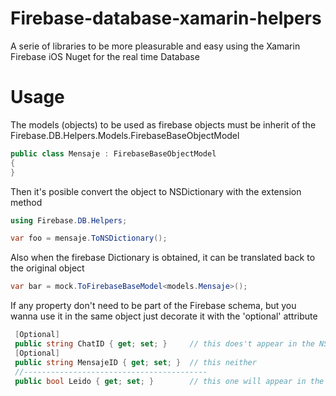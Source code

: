 # Firebase-database-xamarin-helpers
A serie of libraries to be more pleasurable and easy using the Xamarin Firebase iOS Nuget for the real time Database

# Usage

The models (objects) to be used as firebase objects must be inherit of the Firebase.DB.Helpers.Models.FirebaseBaseObjectModel
   
   ```cs
   public class Mensaje : FirebaseBaseObjectModel
   {
   }
   ```

Then it's posible convert the object to NSDictionary with the extension method
   ```cs
   using Firebase.DB.Helpers;

   var foo = mensaje.ToNSDictionary();
   ```

Also when the firebase Dictionary is obtained, it can be translated back to the original object
   ```cs
   var bar = mock.ToFirebaseBaseModel<models.Mensaje>();
   ```

If any property don't need to be part of the Firebase schema, but you wanna use it in the same object just decorate it with the 'optional' attribute
   ```cs
    [Optional]
    public string ChatID { get; set; }     // this does't appear in the NSDictionary 
    [Optional]
	public string MensajeID { get; set; }  // this neither
    //-----------------------------------------
	public bool Leido { get; set; }        // this one will appear in the NSDictionary
   ```